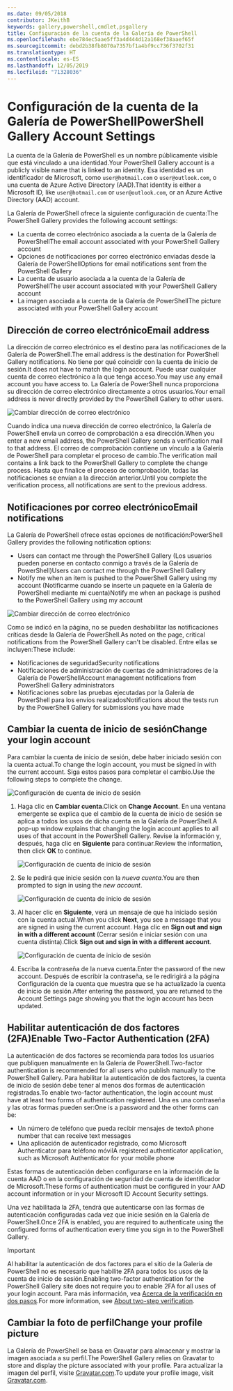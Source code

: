 ```yaml
---
ms.date: 09/05/2018
contributor: JKeithB
keywords: gallery,powershell,cmdlet,psgallery
title: Configuración de la cuenta de la Galería de PowerShell
ms.openlocfilehash: ebe784ec5aae5ff3a4d444d12a168ef38aaef65f
ms.sourcegitcommit: debd2b38fb8070a7357bf1a4bf9cc736f3702f31
ms.translationtype: HT
ms.contentlocale: es-ES
ms.lasthandoff: 12/05/2019
ms.locfileid: "71328036"
---
```

# <a name="powershell-gallery-account-settings"></a><span data-ttu-id="14ac6-103">Configuración de la cuenta de la Galería de PowerShell</span><span class="sxs-lookup"><span data-stu-id="14ac6-103">PowerShell Gallery Account Settings</span></span>

<span data-ttu-id="14ac6-104">La cuenta de la Galería de PowerShell es un nombre públicamente visible que está vinculado a una identidad.</span><span class="sxs-lookup"><span data-stu-id="14ac6-104">Your PowerShell Gallery account is a publicly visible name that is linked to an identity.</span></span> <span data-ttu-id="14ac6-105">Esa identidad es un identificador de Microsoft, como `user@hotmail.com` o `user@outlook.com`, o una cuenta de Azure Active Directory (AAD).</span><span class="sxs-lookup"><span data-stu-id="14ac6-105">That identity is either a Microsoft ID, like `user@hotmail.com` or `user@outlook.com`, or an Azure Active Directory (AAD) account.</span></span>

<span data-ttu-id="14ac6-106">La Galería de PowerShell ofrece la siguiente configuración de cuenta:</span><span class="sxs-lookup"><span data-stu-id="14ac6-106">The PowerShell Gallery provides the following account settings:</span></span>

- <span data-ttu-id="14ac6-107">La cuenta de correo electrónico asociada a la cuenta de la Galería de PowerShell</span><span class="sxs-lookup"><span data-stu-id="14ac6-107">The email account associated with your PowerShell Gallery account</span></span>
- <span data-ttu-id="14ac6-108">Opciones de notificaciones por correo electrónico enviadas desde la Galería de PowerShell</span><span class="sxs-lookup"><span data-stu-id="14ac6-108">Options for email notifications sent from the PowerShell Gallery</span></span>
- <span data-ttu-id="14ac6-109">La cuenta de usuario asociada a la cuenta de la Galería de PowerShell</span><span class="sxs-lookup"><span data-stu-id="14ac6-109">The user account associated with your PowerShell Gallery account</span></span>
- <span data-ttu-id="14ac6-110">La imagen asociada a la cuenta de la Galería de PowerShell</span><span class="sxs-lookup"><span data-stu-id="14ac6-110">The picture associated with your PowerShell Gallery account</span></span>

## <a name="email-address"></a><span data-ttu-id="14ac6-111">Dirección de correo electrónico</span><span class="sxs-lookup"><span data-stu-id="14ac6-111">Email address</span></span>

<span data-ttu-id="14ac6-112">La dirección de correo electrónico es el destino para las notificaciones de la Galería de PowerShell.</span><span class="sxs-lookup"><span data-stu-id="14ac6-112">The email address is the destination for PowerShell Gallery notifications.</span></span> <span data-ttu-id="14ac6-113">No tiene por qué coincidir con la cuenta de inicio de sesión.</span><span class="sxs-lookup"><span data-stu-id="14ac6-113">It does not have to match the login account.</span></span> <span data-ttu-id="14ac6-114">Puede usar cualquier cuenta de correo electrónico a la que tenga acceso.</span><span class="sxs-lookup"><span data-stu-id="14ac6-114">You may use any email account you have access to.</span></span> <span data-ttu-id="14ac6-115">La Galería de PowerShell nunca proporciona su dirección de correo electrónico directamente a otros usuarios.</span><span class="sxs-lookup"><span data-stu-id="14ac6-115">Your email address is never directly provided by the PowerShell Gallery to other users.</span></span>

![Cambiar dirección de correo electrónico](../../Images/PSGallery_AcccountEmailAddress.png)

<span data-ttu-id="14ac6-117">Cuando indica una nueva dirección de correo electrónico, la Galería de PowerShell envía un correo de comprobación a esa dirección.</span><span class="sxs-lookup"><span data-stu-id="14ac6-117">When you enter a new email address, the PowerShell Gallery sends a verification mail to that address.</span></span> <span data-ttu-id="14ac6-118">El correo de comprobación contiene un vínculo a la Galería de PowerShell para completar el proceso de cambio.</span><span class="sxs-lookup"><span data-stu-id="14ac6-118">The verification mail contains a link back to the PowerShell Gallery to complete the change process.</span></span> <span data-ttu-id="14ac6-119">Hasta que finalice el proceso de comprobación, todas las notificaciones se envían a la dirección anterior.</span><span class="sxs-lookup"><span data-stu-id="14ac6-119">Until you complete the verification process, all notifications are sent to the previous address.</span></span>

## <a name="email-notifications"></a><span data-ttu-id="14ac6-120">Notificaciones por correo electrónico</span><span class="sxs-lookup"><span data-stu-id="14ac6-120">Email notifications</span></span>

<span data-ttu-id="14ac6-121">La Galería de PowerShell ofrece estas opciones de notificación:</span><span class="sxs-lookup"><span data-stu-id="14ac6-121">PowerShell Gallery provides the following notification options:</span></span>

- <span data-ttu-id="14ac6-122">Users can contact me through the PowerShell Gallery (Los usuarios pueden ponerse en contacto conmigo a través de la Galería de PowerShell)</span><span class="sxs-lookup"><span data-stu-id="14ac6-122">Users can contact me through the PowerShell Gallery</span></span>
- <span data-ttu-id="14ac6-123">Notify me when an item is pushed to the PowerShell Gallery using my account (Notificarme cuando se inserte un paquete en la Galería de PowerShell mediante mi cuenta)</span><span class="sxs-lookup"><span data-stu-id="14ac6-123">Notify me when an package is pushed to the PowerShell Gallery using my account</span></span>

![Cambiar dirección de correo electrónico](../../Images/PSGallery_AccountEmailOptions.png)

<span data-ttu-id="14ac6-125">Como se indicó en la página, no se pueden deshabilitar las notificaciones críticas desde la Galería de PowerShell.</span><span class="sxs-lookup"><span data-stu-id="14ac6-125">As noted on the page, critical notifications from the PowerShell Gallery can't be disabled.</span></span>
<span data-ttu-id="14ac6-126">Entre ellas se incluyen:</span><span class="sxs-lookup"><span data-stu-id="14ac6-126">These include:</span></span>

- <span data-ttu-id="14ac6-127">Notificaciones de seguridad</span><span class="sxs-lookup"><span data-stu-id="14ac6-127">Security notifications</span></span>
- <span data-ttu-id="14ac6-128">Notificaciones de administración de cuentas de administradores de la Galería de PowerShell</span><span class="sxs-lookup"><span data-stu-id="14ac6-128">Account management notifications from PowerShell Gallery administrators</span></span>
- <span data-ttu-id="14ac6-129">Notificaciones sobre las pruebas ejecutadas por la Galería de PowerShell para los envíos realizados</span><span class="sxs-lookup"><span data-stu-id="14ac6-129">Notifications about the tests run by the PowerShell Gallery for submissions you have made</span></span>

## <a name="change-your-login-account"></a><span data-ttu-id="14ac6-130">Cambiar la cuenta de inicio de sesión</span><span class="sxs-lookup"><span data-stu-id="14ac6-130">Change your login account</span></span>

<span data-ttu-id="14ac6-131">Para cambiar la cuenta de inicio de sesión, debe haber iniciado sesión con la cuenta actual.</span><span class="sxs-lookup"><span data-stu-id="14ac6-131">To change the login account, you must be signed in with the current account.</span></span> <span data-ttu-id="14ac6-132">Siga estos pasos para completar el cambio.</span><span class="sxs-lookup"><span data-stu-id="14ac6-132">Use the following steps to complete the change.</span></span>

![Configuración de cuenta de inicio de sesión](../../Images/PSGallery_LoginAccountSettings.png)

1. <span data-ttu-id="14ac6-134">Haga clic en **Cambiar cuenta**.</span><span class="sxs-lookup"><span data-stu-id="14ac6-134">Click on **Change Account**.</span></span> <span data-ttu-id="14ac6-135">En una ventana emergente se explica que el cambio de la cuenta de inicio de sesión se aplica a todos los usos de dicha cuenta en la Galería de PowerShell.</span><span class="sxs-lookup"><span data-stu-id="14ac6-135">A pop-up window explains that changing the login account applies to all uses of that account in the PowerShell Gallery.</span></span> <span data-ttu-id="14ac6-136">Revise la información y, después, haga clic en **Siguiente** para continuar.</span><span class="sxs-lookup"><span data-stu-id="14ac6-136">Review the information, then click **OK** to continue.</span></span>

   ![Configuración de cuenta de inicio de sesión](../../Images/PSGallery_LoginAccountChange-1.png)

2. <span data-ttu-id="14ac6-138">Se le pedirá que inicie sesión con la _nueva cuenta_.</span><span class="sxs-lookup"><span data-stu-id="14ac6-138">You are then prompted to sign in using the _new account_.</span></span>

   ![Configuración de cuenta de inicio de sesión](../../Images/PSGallery_LoginAccountChange-2.png)

3. <span data-ttu-id="14ac6-140">Al hacer clic en **Siguiente**, verá un mensaje de que ha iniciado sesión con la cuenta actual.</span><span class="sxs-lookup"><span data-stu-id="14ac6-140">When you click **Next**, you see a message that you are signed in using the current account.</span></span>
   <span data-ttu-id="14ac6-141">Haga clic en **Sign out and sign in with a different account** (Cerrar sesión e iniciar sesión con una cuenta distinta).</span><span class="sxs-lookup"><span data-stu-id="14ac6-141">Click **Sign out and sign in with a different account**.</span></span>

   ![Configuración de cuenta de inicio de sesión](../../Images/PSGallery_LoginAccountChange-3.png)

4. <span data-ttu-id="14ac6-143">Escriba la contraseña de la nueva cuenta.</span><span class="sxs-lookup"><span data-stu-id="14ac6-143">Enter the password of the new account.</span></span> <span data-ttu-id="14ac6-144">Después de escribir la contraseña, se le redirigirá a la página Configuración de la cuenta que muestra que se ha actualizado la cuenta de inicio de sesión.</span><span class="sxs-lookup"><span data-stu-id="14ac6-144">After entering the password, you are returned to the Account Settings page showing you that the login account has been updated.</span></span>


## <a name="enable-two-factor-authentication-2fa"></a><span data-ttu-id="14ac6-145">Habilitar autenticación de dos factores (2FA)</span><span class="sxs-lookup"><span data-stu-id="14ac6-145">Enable Two-Factor Authentication (2FA)</span></span>

<span data-ttu-id="14ac6-146">La autenticación de dos factores se recomienda para todos los usuarios que publiquen manualmente en la Galería de PowerShell.</span><span class="sxs-lookup"><span data-stu-id="14ac6-146">Two-factor authentication is recommended for all users who publish manually to the PowerShell Gallery.</span></span> <span data-ttu-id="14ac6-147">Para habilitar la autenticación de dos factores, la cuenta de inicio de sesión debe tener al menos dos formas de autenticación registradas.</span><span class="sxs-lookup"><span data-stu-id="14ac6-147">To enable two-factor authentication, the login account must have at least two forms of authentication registered.</span></span> <span data-ttu-id="14ac6-148">Una es una contraseña y las otras formas pueden ser:</span><span class="sxs-lookup"><span data-stu-id="14ac6-148">One is a password and the other forms can be:</span></span>

- <span data-ttu-id="14ac6-149">Un número de teléfono que pueda recibir mensajes de texto</span><span class="sxs-lookup"><span data-stu-id="14ac6-149">A phone number that can receive text messages</span></span>
- <span data-ttu-id="14ac6-150">Una aplicación de autenticador registrado, como Microsoft Authenticator para teléfono móvil</span><span class="sxs-lookup"><span data-stu-id="14ac6-150">A registered authenticator application, such as Microsoft Authenticator for your mobile phone</span></span>

<span data-ttu-id="14ac6-151">Estas formas de autenticación deben configurarse en la información de la cuenta AAD o en la configuración de seguridad de cuenta de identificador de Microsoft.</span><span class="sxs-lookup"><span data-stu-id="14ac6-151">These forms of authentication must be configured in your AAD account information or in your Microsoft ID Account Security settings.</span></span>

<span data-ttu-id="14ac6-152">Una vez habilitada la 2FA, tendrá que autenticarse con las formas de autenticación configuradas cada vez que inicie sesión en la Galería de PowerShell.</span><span class="sxs-lookup"><span data-stu-id="14ac6-152">Once 2FA is enabled, you are required to authenticate using the configured forms of authentication every time you sign in to the PowerShell Gallery.</span></span>

> [!IMPORTANT]
> <span data-ttu-id="14ac6-153">Al habilitar la autenticación de dos factores para el sitio de la Galería de PowerShell no es necesario que habilite 2FA para todos los usos de la cuenta de inicio de sesión.</span><span class="sxs-lookup"><span data-stu-id="14ac6-153">Enabling two-factor authentication for the PowerShell Gallery site does not require you to enable 2FA for all uses of your login account.</span></span> <span data-ttu-id="14ac6-154">Para más información, vea [Acerca de la verificación en dos pasos](https://support.microsoft.com/help/12408/microsoft-account-about-two-step-verification).</span><span class="sxs-lookup"><span data-stu-id="14ac6-154">For more information, see [About two-step verification](https://support.microsoft.com/help/12408/microsoft-account-about-two-step-verification).</span></span>

## <a name="change-your-profile-picture"></a><span data-ttu-id="14ac6-155">Cambiar la foto de perfil</span><span class="sxs-lookup"><span data-stu-id="14ac6-155">Change your profile picture</span></span>

<span data-ttu-id="14ac6-156">La Galería de PowerShell se basa en Gravatar para almacenar y mostrar la imagen asociada a su perfil.</span><span class="sxs-lookup"><span data-stu-id="14ac6-156">The PowerShell Gallery relies on Gravatar to store and display the picture associated with your profile.</span></span> <span data-ttu-id="14ac6-157">Para actualizar la imagen del perfil, visite [Gravatar.com](http://www.gravatar.com/).</span><span class="sxs-lookup"><span data-stu-id="14ac6-157">To update your profile image, visit [Gravatar.com](http://www.gravatar.com/).</span></span>
